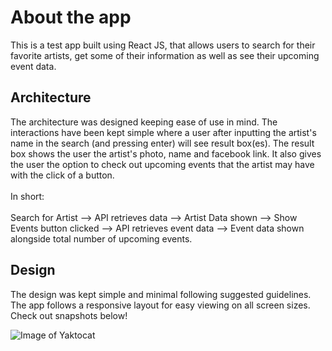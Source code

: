 <h1>About the app</h1>
This is a test app built using React JS, that allows users to search for their favorite artists, get some of their information as well as see their upcoming event data.

<h2>Architecture</h2>
The architecture was designed keeping ease of use in mind. The interactions have been kept simple where a user after inputting the artist's name in the search (and pressing enter) will see result box(es). The result box shows the user the artist's photo, name and facebook link. It also gives the user the option to check out upcoming events that the artist may have with the click of a button.
<br></br>
In short:  <br></br>
Search for Artist --> API retrieves data --> Artist Data shown --> Show Events button clicked --> API retrieves event data --> Event data shown alongside total number of upcoming events.</p>

<h2>Design</h2>
The design was kept simple and minimal following suggested guidelines. The app follows a responsive layout for easy viewing on all screen sizes. Check out snapshots below!

![Image of Yaktocat](https://octodex.github.com/images/yaktocat.png)
